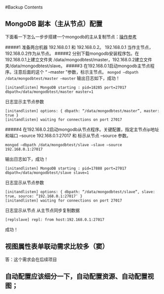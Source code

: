 #Backup Contents

## MongoDB 副本（主从节点）配置

下面看一下怎么一步步搭建一个mongodb的主从复制节点：[操作参考](http://www.lanceyan.com/tech/mongodb/mongodb_cluster_1.html)

#####1 准备两台机器 192.168.0.1 和 192.168.0.2。 192.168.0.1 当作主节点， 192.168.0.2作为从节点。
#####2 分别下载mongodb安装程序包。在192.168.0.1上建立文件夹 /data/mongodbtest/master，192.168.0.2建立文件夹/data/mongodbtest/slave。
#####3 在192.168.0.1启动mongodb主节点程序。注意后面的这个 “ –master ”参数，标示主节点。
`mongod –dbpath /data/mongodbtest/master –master`
输出日志如下，成功！

	[initandlisten] MongoDB starting : pid=18285 port=27017 dbpath=/data/mongodbtest/master master=1
日志显示主节点参数
	
	[initandlisten] options: { dbpath: “/data/mongodbtest/master”, master: true }
	[initandlisten] waiting for connections on port 27017

#####4 在192.168.0.2启动mongodb从节点程序。关键配置，指定主节点ip地址和端口 –source 192.168.0.1:27017 和 标示从节点 –source 参数。

`mongod –dbpath /data/mongodbtest/slave –slave –source 192.168.0.1:27017`

输出日志如下，成功！

	[initandlisten] MongoDB starting : pid=17888 port=27017 dbpath=/data/mongodbtest/slave slave=1
	
日志显示从节点参数

	[initandlisten] options: { dbpath: “/data/mongodbtest/slave”, slave: true, source: “192.168.0.1:27017″ }
	[initandlisten] waiting for connections on port 27017
日志显示从节点 从主节点同步复制数据
	
	[replslave] repl: from host:192.168.0.1:27017
成功！

## 视图属性表单联动需求比较多（窦）

答：这个需求会在后续项目

## 自动配置应该细分一下，自动配置资源、自动配置视图；

## 